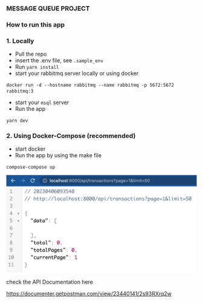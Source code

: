 ### MESSAGE QUEUE PROJECT

### How to run this app

### 1. Locally

- Pull the repo
- insert the .env file, see `.sample_env`
- Run `yarn install`
- start your rabbitmq server locally or using docker

```text
docker run -d --hostname rabbitmq --name rabbitmq -p 5672:5672 rabbitmq:3
```

- start your `msql` server
- Run the app
  
```text
yarn dev
```

### 2. Using Docker-Compose (recommended)

- start docker
- Run the app by using the make file
  
```text
compose-compose up
```


![sameple](sample.png)

check the API Documentation here

https://documenter.getpostman.com/view/23440141/2s93RXrq2w
